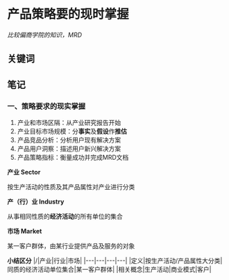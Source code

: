 # 产品策略要的现时掌握
*比较偏商学院的知识，MRD*
## 关键词
## 笔记

### 一、策略要求的现实掌握
1. 产业和市场区隔：从产业研究报告开始
2. 产业目标市场规模：分**事实**及**假设**作**推估**
3. 产品竞品分析：分析用户现有解决方案
4. 产品用户洞察：描述用户新兴解决方案
5. 产品策略指标：衡量成功并完成MRD文档

**产业 Sector**

按生产活动的性质及其产品属性对产业进行分类

**产（行）业 Industry**

从事相同性质的**经济活动**的所有单位的集合

**市场 Market**

某一客户群体，由某行业提供产品及服务的对象

**小结区分**
|/|产业|行业|市场|
|---|---|---|---|
|定义|按生产活动/产品属性大分类|同质的经济活动单位集合|某一客户群体|
|相关概念|生产活动|商业模式|客户|











